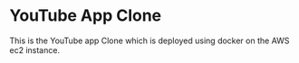 # YouTube App Clone

This is the YouTube app Clone which is deployed using docker on the AWS ec2 instance. 